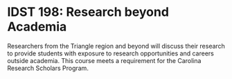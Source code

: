 # IDST 198: Research beyond Academia

Researchers from the Triangle region and beyond will discuss their research to provide students with exposure to research opportunities and careers outside academia. This course meets a requirement for the Carolina Research Scholars Program.